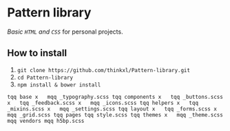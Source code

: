 # Pattern library 

*Basic `HTML` and `CSS`* for personal projects.

## How to install

1. `git clone https://github.com/thinkxl/Pattern-library.git`
2. `cd Pattern-library`
3. `npm install & bower install`

`
tqq base
x   mqq _typography.scss
tqq components
x   tqq _buttons.scss
x   tqq _feedback.scss
x   mqq _icons.scss
tqq helpers
x   tqq _mixins.scss
x   mqq _settings.scss
tqq layout
x   tqq _forms.scss
x   mqq _grid.scss
tqq pages
tqq style.scss
tqq themes
x   mqq _theme.scss
mqq vendors
    mqq h5bp.scss
`
